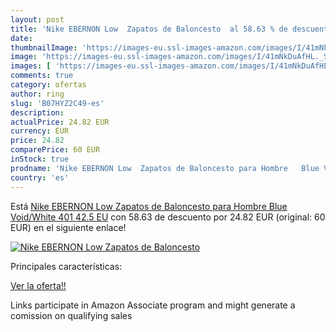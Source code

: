```yaml
---
layout: post
title: 'Nike EBERNON Low  Zapatos de Baloncesto  al 58.63 % de descuento'
date: 
thumbnailImage: 'https://images-eu.ssl-images-amazon.com/images/I/41mNkDuAfHL._SL200_.jpg'
image: 'https://images-eu.ssl-images-amazon.com/images/I/41mNkDuAfHL._SL200_.jpg'
images: [ 'https://images-eu.ssl-images-amazon.com/images/I/41mNkDuAfHL._SL200_.jpg' ]
comments: true
category: ofertas
author: ring
slug: 'B07HYZ2C49-es'
description:
actualPrice: 24.82 EUR
currency: EUR
price: 24.82
comparePrice: 60 EUR
inStock: true
prodname: 'Nike EBERNON Low  Zapatos de Baloncesto para Hombre   Blue Void/White 401   42.5 EU'
country: 'es'
---
```


Está [Nike EBERNON Low  Zapatos de Baloncesto para Hombre   Blue Void/White 401   42.5 EU](https://www.amazon.es/dp/B07HYZ2C49/?tag=tolees-21) con 58.63 de descuento por 24.82 EUR (original: 60 EUR) en el siguiente enlace!

[![Nike EBERNON Low  Zapatos de Baloncesto ](https://images-eu.ssl-images-amazon.com/images/I/41mNkDuAfHL._SL200_.jpg)](https://www.amazon.es/dp/B07HYZ2C49/?tag=tolees-21)

Principales características:


[Ver la oferta!!](https://www.amazon.es/dp/B07HYZ2C49/?tag=tolees-21)

Links participate in Amazon Associate program and might generate a comission on qualifying sales


